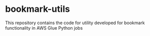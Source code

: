 # bookmark-utils
This repository contains the code for utility developed for bookmark functionality in AWS Glue Python jobs

